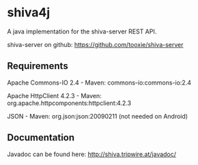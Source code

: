 shiva4j
=======

A java implementation for the shiva-server REST API.

shiva-server on github: https://github.com/tooxie/shiva-server


Requirements
------------
Apache Commons-IO 2.4 - Maven: commons-io:commons-io:2.4

Apache HttpClient 4.2.3 - Maven: org.apache.httpcomponents:httpclient:4.2.3

JSON - Maven: org.json:json:20090211 (not needed on Android)


Documentation
-------------

Javadoc can be found here: http://shiva.tripwire.at/javadoc/